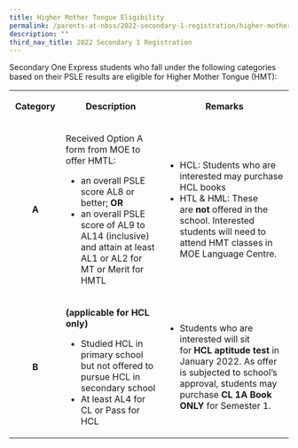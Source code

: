 ```yaml
---
title: Higher Mother Tongue Eligibility
permalink: /parents-at-nbss/2022-secondary-1-registration/higher-mother-tongue-eligibility
description: ""
third_nav_title: 2022 Secondary 1 Registration
---
```

<p>Secondary One Express students who fall under the following categories based on their PSLE results are eligible for Higher Mother Tongue (HMT):</p>
<table width="0">
<tbody>
<tr>
<td style="text-align: center;" width="84">
<p><strong>Category</strong></p>
</td>
<td style="text-align: center;" width="231">
<p><strong>Description</strong></p>
</td>
<td style="text-align: center;" width="309">
<p><strong>Remarks</strong></p>
</td>
</tr>
<tr>
<td style="text-align: center;" width="84"><strong>A</strong></td>
<td width="231">
<p>Received Option A form from MOE to offer HMTL:</p>
<ul>
<li>an overall PSLE score AL8 or better;&nbsp;<strong>OR</strong></li>
<li>an overall PSLE score of AL9 to AL14 (inclusive) and attain at least AL1 or AL2 for MT or Merit for HMTL</li>
</ul>
</td>
<td width="309">
<ul>
<li>HCL:&nbsp;Students who are interested may purchase HCL books</li>
<li>HTL &amp; HML: These are&nbsp;<strong>not</strong>&nbsp;offered in the school. Interested students will need to attend HMT classes in MOE Language Centre.</li>
</ul>
</td>
</tr>
<tr>
<td style="text-align: center;" width="84">
<p><strong>B<br /></strong></p>
</td>
<td width="231">
<p><strong>(applicable for HCL only)</strong></p>
<ul>
<li>Studied HCL in primary school but not offered to pursue HCL in secondary school</li>
<li>At least AL4 for CL or Pass for HCL</li>
</ul>
</td>
<td width="309">
<ul>
<li>Students who are interested will sit for&nbsp;<strong>HCL aptitude test</strong>&nbsp;in January 2022. As offer is subjected to school&rsquo;s approval, students may purchase&nbsp;<strong>CL 1A Book ONLY</strong>&nbsp;for Semester 1.</li>
</ul>
</td>
</tr>
</tbody>
</table>